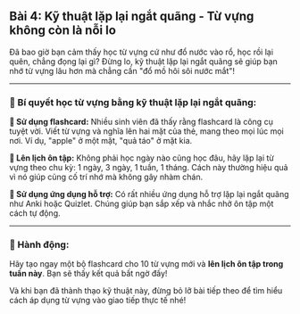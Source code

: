## Bài 4: Kỹ thuật lặp lại ngắt quãng - Từ vựng không còn là nỗi lo  

Đã bao giờ bạn cảm thấy học từ vựng cứ như đổ nước vào rổ, học rồi lại quên, chẳng đọng lại gì? Đừng lo, kỹ thuật lặp lại ngắt quãng sẽ giúp bạn nhớ từ vựng lâu hơn mà chẳng cần "đổ mồ hôi sôi nước mắt"!

---

### 📌 Bí quyết học từ vựng bằng kỹ thuật lặp lại ngắt quãng:

**🔹 Sử dụng flashcard:**
Nhiều sinh viên đã thấy rằng flashcard là công cụ tuyệt vời. Viết từ vựng và nghĩa lên hai mặt của thẻ, mang theo mọi lúc mọi nơi. Ví dụ, "apple" ở một mặt, "quả táo" ở mặt kia.

**🔹 Lên lịch ôn tập:**
Không phải học ngày nào cũng học đâu, hãy lặp lại từ vựng theo chu kỳ: 1 ngày, 3 ngày, 1 tuần, 1 tháng. Cách này thường hiệu quả vì nó giúp củng cố trí nhớ mà không gây nhàm chán.

**🔹 Sử dụng ứng dụng hỗ trợ:**
Có rất nhiều ứng dụng hỗ trợ lặp lại ngắt quãng như Anki hoặc Quizlet. Chúng giúp bạn sắp xếp và nhắc nhở ôn tập một cách tự động.

---

### 🚀 Hành động:

Hãy tạo ngay một bộ flashcard cho 10 từ vựng mới và **lên lịch ôn tập trong tuần này**. Bạn sẽ thấy kết quả bất ngờ đấy!

Và khi bạn đã thành thạo kỹ thuật này, đừng bỏ lỡ bài tiếp theo để tìm hiểu cách áp dụng từ vựng vào giao tiếp thực tế nhé!